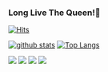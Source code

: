 ### Long Live The Queen!👋
[![Hits](https://hits.seeyoufarm.com/api/count/incr/badge.svg?url=https%3A%2F%2Fgithub.com%2FZa-gara)](https://hits.seeyoufarm.com)
<!--
**shinplest/shinplest** is a ✨ _special_ ✨ repository because its `README.md` (this file) appears on your GitHub profile.

Here are some ideas to get you started:

- 🔭 I’m currently working on ...
- 🌱 I’m currently learning ...
- 👯 I’m looking to collaborate on ...
- 🤔 I’m looking for help with ...
- 💬 Ask me about ...
- 📫 How to reach me: ...
- 😄 Pronouns: ...
- ⚡ Fun fact: ...
-->

[![github stats](https://github-readme-stats.vercel.app/api?username=Za-gara&show_icons=true&hide_border=true)](https://github.com/Za-gara)
[![Top Langs](https://github-readme-stats.vercel.app/api/top-langs/?username=Za-gara&layout=compact)](https://github.com/Za-gara)

<a href="" target="_blank"><img src="https://img.shields.io/badge/C#-3DDC84?style=flat-square&logo=C#&logoColor=white"/></a>
<a href="" target="_blank"><img src="https://img.shields.io/badge/Unity-007396?style=flat-square&logo=Unity&logoColor=white"/></a>
<a href="" target="_blank"><img src="https://img.shields.io/badge/Elixir-0095D5?style=flat-square&logo=Elixir&logoColor=white"/></a>
<a href="" target="_blank"><img src="https://img.shields.io/badge/C++-3776AB?style=flat-square&logo=C++&logoColor=white"/></a>
